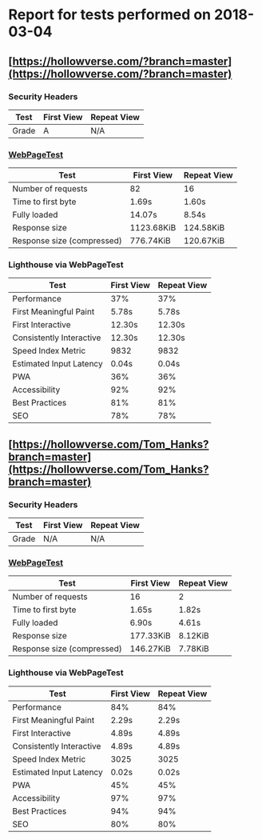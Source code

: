 # Report for tests performed on 2018-03-04

## [https://hollowverse.com/?branch=master](https://hollowverse.com/?branch=master)

### Security Headers

| Test  | First View | Repeat View |
| ----- | ---------- | ----------- |
| Grade | A          | N/A         |

### [WebPageTest](http://www.webpagetest.org/results.php?test=180304_RZ_076ba63133e9e58648190cd6e79f4136)

| Test                       | First View | Repeat View |
| -------------------------- | ---------- | ----------- |
| Number of requests         | 82         | 16          |
| Time to first byte         | 1.69s      | 1.60s       |
| Fully loaded               | 14.07s     | 8.54s       |
| Response size              | 1123.68KiB | 124.58KiB   |
| Response size (compressed) | 776.74KiB  | 120.67KiB   |

### Lighthouse via WebPageTest

| Test                     | First View | Repeat View |
| ------------------------ | ---------- | ----------- |
| Performance              | 37%        | 37%         |
| First Meaningful Paint   | 5.78s      | 5.78s       |
| First Interactive        | 12.30s     | 12.30s      |
| Consistently Interactive | 12.30s     | 12.30s      |
| Speed Index Metric       | 9832       | 9832        |
| Estimated Input Latency  | 0.04s      | 0.04s       |
| PWA                      | 36%        | 36%         |
| Accessibility            | 92%        | 92%         |
| Best Practices           | 81%        | 81%         |
| SEO                      | 78%        | 78%         |

## [https://hollowverse.com/Tom_Hanks?branch=master](https://hollowverse.com/Tom_Hanks?branch=master)

### Security Headers

| Test  | First View | Repeat View |
| ----- | ---------- | ----------- |
| Grade | N/A        | N/A         |

### [WebPageTest](http://www.webpagetest.org/results.php?test=180304_Y7_c350c7a2929b51e44305f879b77d6935)

| Test                       | First View | Repeat View |
| -------------------------- | ---------- | ----------- |
| Number of requests         | 16         | 2           |
| Time to first byte         | 1.65s      | 1.82s       |
| Fully loaded               | 6.90s      | 4.61s       |
| Response size              | 177.33KiB  | 8.12KiB     |
| Response size (compressed) | 146.27KiB  | 7.78KiB     |

### Lighthouse via WebPageTest

| Test                     | First View | Repeat View |
| ------------------------ | ---------- | ----------- |
| Performance              | 84%        | 84%         |
| First Meaningful Paint   | 2.29s      | 2.29s       |
| First Interactive        | 4.89s      | 4.89s       |
| Consistently Interactive | 4.89s      | 4.89s       |
| Speed Index Metric       | 3025       | 3025        |
| Estimated Input Latency  | 0.02s      | 0.02s       |
| PWA                      | 45%        | 45%         |
| Accessibility            | 97%        | 97%         |
| Best Practices           | 94%        | 94%         |
| SEO                      | 80%        | 80%         |
